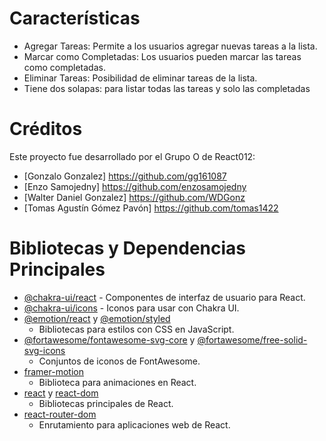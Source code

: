 # Características
- Agregar Tareas: Permite a los usuarios agregar nuevas tareas a la lista.
- Marcar como Completadas: Los usuarios pueden marcar las tareas como completadas.
- Eliminar Tareas: Posibilidad de eliminar tareas de la lista.
- Tiene dos solapas: para listar todas las tareas y solo las completadas

# Créditos
Este proyecto fue desarrollado por el Grupo O de React012:
- [Gonzalo Gonzalez] https://github.com/gg161087
- [Enzo Samojedny] https://github.com/enzosamojedny
- [Walter Daniel Gonzalez] https://github.com/WDGonz
- [Tomas Agustín Gómez Pavón] https://github.com/tomas1422

# Bibliotecas y Dependencias Principales
- [@chakra-ui/react](https://chakra-ui.com/) - Componentes de interfaz de usuario para React.
- [@chakra-ui/icons](https://chakra-ui.com/) - Iconos para usar con Chakra UI.
- [@emotion/react](https://emotion.sh/docs/introduction) y [@emotion/styled](https://emotion.sh/)
  - Bibliotecas para estilos con CSS en JavaScript.
- [@fortawesome/fontawesome-svg-core](https://fontawesome.com/) y [@fortawesome/free-solid-svg-icons](https://fontawesome.com/)
  - Conjuntos de iconos de FontAwesome.
- [framer-motion](https://www.framer.com/api/motion/)
  - Biblioteca para animaciones en React.
- [react](https://reactjs.org/) y [react-dom](https://reactjs.org/docs/react-dom.html)
  - Bibliotecas principales de React.
- [react-router-dom](https://reactrouter.com/web/guides/quick-start)
  - Enrutamiento para aplicaciones web de React.